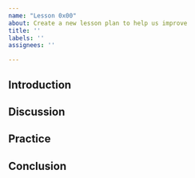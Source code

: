 ```yaml
---
name: "Lesson 0x00"
about: Create a new lesson plan to help us improve
title: ''
labels: ''
assignees: ''

---
```


## Introduction

<!--
Provide concise introductions to the theme,
medium and goal of activity via group dialogue and individual brainstorming exercises including visual/audio aids,
peer to peer discussions and hands on practice before attempting the activity.

[What will we be doing today? How will we be doing it?]
-->

## Discussion

<!--
Call to Action! Ask questions to facilitate engagement.
Provide in depth look at the history/ cultural relevance of the lesson.

* Example one
* Example two
* Example three
-->

## Practice

<!--
PRACTICE: Title [what is being done]

Provide a list of steps that must be done in order to complete activity including description and instruction of supplies and equipment.


Steps for Lesson [if applicable, use numeral format not bullet points]

1. Step one example
1. Step two example
-->

## Conclusion

<!--
Provide a list of post production steps including how to finish project by means of editing,
publishing and showcasing. Include editing/publishing platforms that must be used to complete activity.
-->
